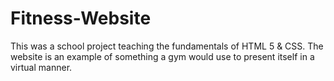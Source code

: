 # Fitness-Website
This was a school project teaching the fundamentals of HTML 5 & CSS.
The website is an example of something a gym would use to present itself in a virtual manner.

